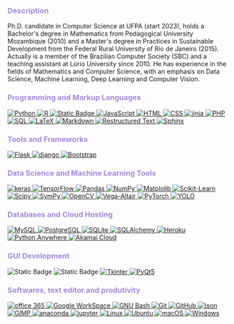 <h3 style="color:a588db"> Description</h3>
Ph.D. candidate in Computer Science at UFPA (start 2023), holds a Bachelor's degree in Mathematics from Pedagogical University Mozambique (2010) and a Master's degree in Practices in Sustainable Development from the Federal Rural University of Rio de Janeiro (2015). Actually is a member of the Brazilian Computer Society (SBC) and a teaching assistant at Lúrio University since 2010. He has experience in the fields of Mathematics and Computer Science, with an emphasis on Data Science, Machine Learning, Deep Learning and Computer Vision.

<!-- Programming and Markup Languages -->
<h3 style="color:a588db"> Programming and Markup Languages</h3>
<p>
    <a href="https://www.python.org" target="_blank" rel="noopener noreferrer">
        <img alt="Python" src="https://img.shields.io/badge/Python-14354C.svg?logo=python&logoColor=white">
    </a>
    <a href="https://www.r-project.org/" target="_blank" rel="noopener noreferrer">
        <img alt="R" src="https://img.shields.io/badge/R-276DC3.svg?logo=r&logoColor=white">
    </a>
    <a href="https://www.mathworks.com/" target="_blank" rel="noopener noreferrer">
        <img alt="Static Badge" src="https://img.shields.io/badge/.-MatLab-blue?labelColor=red">
    </a>
    <a href="https://ecma-international.org/publications-and-standards/standards/ecma-262/" target="_blank" rel="noopener noreferrer">
        <img alt="JavaScript" src="https://img.shields.io/badge/JavaScript-F7DF1E.svg?logo=javascript&logoColor=black">
    </a>
    <a href="https://www.w3.org/" target="_blank" rel="noopener noreferrer">
        <img alt="HTML" src="https://img.shields.io/badge/HTML-E34F26.svg?logo=html5&logoColor=white">
    </a>
    <a href="https://www.w3.org/" target="_blank" rel="noopener noreferrer">
        <img alt="CSS" src="https://img.shields.io/badge/CSS-1572B6.svg?logo=css3&logoColor=white">
    </a>
    <a href="https://jinja.palletsprojects.com/en/stable/" target="_blank" rel="noopener noreferrer">
        <img alt="jinja" src="https://img.shields.io/badge/Jinja-grey?style=flat&logo=jinja&labelColor=red">
    </a>
    <a href="https://www.php.net/" target="_blank" rel="noopener noreferrer">
        <img alt="PHP" src="https://img.shields.io/badge/PHP-%23777BB4?style=flat&logo=php&labelColor=black">
    </a>
    <a href="https://www.oracle.com/br/database/sqldeveloper/" target="_blank" rel="noopener noreferrer">
        <img alt="SQL" src="https://custom-icon-badges.demolab.com/badge/SQL-025E8C.svg?logo=database&logoColor=white">
    </a>
    <a href="https://www.latex-project.org/" target="_blank" rel="noopener noreferrer">
        <img alt="LaTeX" src="https://img.shields.io/badge/LaTeX-008080.svg?logo=LaTeX&logoColor=white">
    </a>
    <a href="https://www.markdownguide.org/" target="_blank" rel="noopener noreferrer">
        <img alt="Markdown" src="https://img.shields.io/badge/Markdown-000000.svg?logo=markdown&logoColor=white">
    </a>
    <a href="https://www.sphinx-doc.org/en/master/usage/restructuredtext/index.html" target="_blank" rel="noopener noreferrer">
        <img alt="Restructured Text" src="https://img.shields.io/badge/Restructured Text-3a4148.svg?logo=readthedocs&logoColor=white">
    </a>
    <a href="https://www.sphinx-doc.org/en/master/usage/restructuredtext/index.html" target="_blank" rel="noopener noreferrer">
        <img alt="Sphinx" src="https://img.shields.io/badge/Sphinx-black?style=flat&logo=sphinx&labelColor=black">
    </a>
</p>


<!-- Tools and Frameworks -->
<h3 style="color:a588db"> Tools and Frameworks</h3>

<p>
    <a href="https://flask.palletsprojects.com/en/stable/" target="_blank" rel="noopener noreferrer">
        <img alt="Flask" src="https://img.shields.io/badge/Flask-000000.svg?logo=flask&logoColor=white">
    </a>
    <a href="https://www.djangoproject.com/" target="_blank" rel="noopener noreferrer">
        <img alt="django" src="https://img.shields.io/badge/django-%23092E20?style=flat&logo=django&labelColor=dark-grey">
    </a>
    <a href="https://getbootstrap.com/" target="_blank" rel="noopener noreferrer">
        <img alt="Bootstrap" src="https://img.shields.io/badge/Bootstrap-7952B3.svg?logo=bootstrap&logoColor=white">
    </a>
</p>

     
<!-- Data Science & Machine Learning Tools -->
<h3 style="color:a588db">
</a>   Data Science and Machine Learning Tools</h3>
<p>
    <a href="https://keras.io/" target="_blank" rel="noopener noreferrer">
        <img alt="keras" src="https://img.shields.io/badge/keras-%23D00000?style=flat&logo=Keras&logoSize=auto&labelColor=grey&color=%23D00000">
    </a>
    <a href="https://www.tensorflow.org/" target="_blank" rel="noopener noreferrer">
        <img alt="TensorFlow" src="https://img.shields.io/badge/TensorFlow-FF6F00.svg?logo=TensorFlow&logoColor=white">
    </a>
    <a href="https://pandas.pydata.org/" target="_blank" rel="noopener noreferrer">
        <img alt="Pandas" src="https://img.shields.io/badge/Pandas-150458.svg?logo=pandas&logoColor=white">
    </a>
    <a href="https://numpy.org/" target="_blank" rel="noopener noreferrer">
        <img alt="NumPy" src="https://img.shields.io/badge/Numpy-013243.svg?logo=numpy&logoColor=white">
    </a>
    <a href="https://matplotlib.org/" target="_blank" rel="noopener noreferrer">
        <img alt="Matplolib" src="https://img.shields.io/badge/Matplolib-%23559ced?style=flat&logoSize=auto&labelColor=white">
    </a>
    <a href="https://scikit-learn.org/" target="_blank" rel="noopener noreferrer">
        <img alt="Scikit-Learn" src="https://img.shields.io/badge/Scikit--Learn-%23F7931E?style=flat&logo=scikitlearn&logoSize=auto&labelColor=blue&color=%23F7931E">
    </a>
    <a href="https://scipy.org/" target="_blank" rel="noopener noreferrer">
        <img alt="Scipy" src="https://img.shields.io/badge/Scipy-%238CAAE6?style=flat&logo=scipy&logoSize=auto&labelColor=white&color=%238CAAE6">
    </a>
    <a href="https://www.sympy.org/" target="_blank" rel="noopener noreferrer">
        <img alt="SymPy" src="https://img.shields.io/badge/SymPy-3B5526.svg?logo=sympy&logoColor=white">
    </a>
    <a href="https://opencv.org/" target="_blank" rel="noopener noreferrer">
        <img alt="OpenCV" src="https://img.shields.io/badge/OpenCV-%235C3EE8?style=flat&logo=opencv&logoSize=auto&labelColor=green&color=%235C3EE8">
    </a>
    <a href="https://altair-viz.github.io/" target="_blank" rel="noopener noreferrer">
        <img alt="Vega-Altair" src="https://img.shields.io/badge/Vega--Altair-%230096D6?style=flat&logo=altair&logoSize=auto">
    </a>
    <a href="https://pytorch.org/" target="_blank" rel="noopener noreferrer">
        <img alt="PyTorch" src="https://img.shields.io/badge/PyTorch-%23EE4C2C?style=flat&logo=PyTorch&logoSize=auto&labelColor=white&color=%23EE4C2C">
    </a>
    <a href="http://docs.ultralytics.com/" target="_blank" rel="noopener noreferrer">
        <img alt="YOLO" src="https://img.shields.io/badge/YOLO-%23111F68?style=flat&logo=yolo&logoSize=auto">
    </a>

</p>


<!-- Databases and Cloud Hosting -->
<h3 style="color:a588db"> Databases and Cloud Hosting</h3>
  
<p>
    <a href="https://www.mysql.com/" target="_blank" rel="noopener noreferrer">
        <img alt="MySQL" src="https://img.shields.io/badge/MySQL-00f.svg?logo=mysql&logoColor=white">
    </a>
    <a href="https://www.postgresql.org/" target="_blank" rel="noopener noreferrer">
        <img alt="PostgreSQL" src ="https://img.shields.io/badge/PostgreSQL-316192.svg?logo=postgresql&logoColor=white">
    </a>
    <a href="https://www.sqlite.org/" target="_blank" rel="noopener noreferrer">
        <img alt="SQLite" src ="https://img.shields.io/badge/SQLite-07405e.svg?logo=sqlite&logoColor=white">
    </a>
    <a href="https://www.sqlalchemy.org/" target="_blank" rel="noopener noreferrer">
        <img alt="SQLAlchemy" src="https://img.shields.io/badge/SQLAlchemy-%23D71F00?style=flat&logo=sqlalchemy&logoSize=auto&labelColor=black">
    </a>
    <a href="https://www.heroku.com/" target="_blank" rel="noopener noreferrer">
        <img alt="Heroku" src="https://img.shields.io/badge/Heroku-430098.svg?logo=heroku&logoColor=white">
    </a>
    <a href="https://www.pythonanywhere.com/" target="_blank" rel="noopener noreferrer">
        <img alt="Python Anywhere" src="https://img.shields.io/badge/Python%20Anywhere-%231D9FD7?style=flat&logo=pythonanywhere&logoSize=auto&labelColor=black">
    </a>
    <a href="https://www.akamai.com/" target="_blank" rel="noopener noreferrer">
        <img alt="Akamai Cloud" src="https://img.shields.io/badge/Akamai%20Cloud-%230096D6?style=flat&logo=akamai&logoSize=auto&labelColor=white">
    </a>
</p>

<!-- GUI development -->
<h3 style="color:a588db"> GUI Development</h3>
<p>
    <ahref="#" target="_blank" rel="noopener noreferrer">
        <img alt="Static Badge" src="https://img.shields.io/badge/flutter-flutter?logo=flutter&color=%2302569B">
    </a>
    <ahref="#" target="_blank" rel="noopener noreferrer">
        <img alt="Static Badge" src="https://img.shields.io/badge/kivy-kivy?color=%2302569B">
    </a>
    <a href="https://docs.python.org/3/library/tkinter.html" target="_blank" rel="noopener noreferrer">
        <img alt="Tkinter" src="https://img.shields.io/badge/Tkinter-%230096D6?style=flat&logo=python&logoSize=auto&labelColor=%23acd437">
    </a>
    <a href="https://www.qt.io/" target="_blank" rel="noopener noreferrer">
        <img alt="PyQt5" src="https://img.shields.io/badge/PyQt5-%2341CD52?style=flat&logo=qt&logoSize=auto&labelColor=gray">
    </a>
</p>

<!-- Softwares, text editor and produtivity -->
<h3 style="color:a588db"> Softwares, text editor and produtivity</h3>
<p>
    <a href="https://www.office.com/" target="_blank" rel="noopener noreferrer">
        <img alt="office 365" src="https://img.shields.io/badge/MS_Office_365-%230096D6?style=flat&logo=altair&logoSize=auto">
    </a>
    <a href="https://workspace.google.com/" target="_blank" rel="noopener noreferrer">
        <img alt="Google WorkSpace" src="https://img.shields.io/badge/Google%20WorkSpace-%234285F4?style=flat&logo=google&logoSize=auto&labelColor=white">
    </a>
    <a href="https://www.gnu.org/software/bash/" target="_blank" rel="noopener noreferrer">
        <img alt="GNU Bash" src="https://img.shields.io/badge/GNU_Bash-%234EAA25?style=flat&logo=gnubash&logoSize=auto&labelColor=black">
    </a>
    <a href="https://git-scm.com/" target="_blank" rel="noopener noreferrer">
        <img alt="Git" src="https://img.shields.io/badge/Git-black?style=flat&logo=git&logoSize=auto&labelColor=white">
    </a>
    <a href="https://github.com/" target="_blank" rel="noopener noreferrer">
        <img alt="GitHub" src="https://img.shields.io/badge/GitHub-%23181717?style=flat&logo=github&logoSize=auto&labelColor=black">
    </a>
    <a href="https://www.json.org/" target="_blank" rel="noopener noreferrer">
        <img alt="json" src="https://img.shields.io/badge/json-%23181717?style=flat&logo=json&logoSize=auto&labelColor=black">
    </a>
    <a href="https://www.gimp.org/" target="_blank" rel="noopener noreferrer">
        <img alt="GIMP" src="https://img.shields.io/badge/GIMP-%238C8073?style=flat&logo=GIMP&logoSize=auto&labelColor=black&color=%238C8073">
    </a>
    <a href="https://www.anaconda.com/" target="_blank" rel="noopener noreferrer">
        <img alt="anaconda" src="https://img.shields.io/badge/anaconda-%2344A833?style=flat&logo=anaconda&logoSize=auto&labelColor=white">
    </a>
    <a href="https://jupyter.org/" target="_blank" rel="noopener noreferrer">
        <img alt="jupyter" src="https://img.shields.io/badge/jupyter-%23F37626?style=flat&logo=jupyter&logoSize=auto&labelColor=white">
    </a>
    <a href="https://www.linux.org/" target="_blank" rel="noopener noreferrer">
        <img alt="Linux" src="https://img.shields.io/badge/Linux-%23FCC624?style=flat&logo=linux&logoSize=auto&labelColor=black">
    </a>
    <a href="https://ubuntu.com/" target="_blank" rel="noopener noreferrer">
        <img alt="Ubuntu" src="https://img.shields.io/badge/Ubuntu-%23E95420?style=flat&logo=ubuntu&logoSize=auto&labelColor=gray">
    </a>
    <a href="https://www.apple.com/br/macos/macos-sequoia/" target="_blank" rel="noopener noreferrer">
        <img alt="macOS" src="https://img.shields.io/badge/macOS-%2300000?style=flat&logo=apple&logoSize=auto&labelColor=gray">
    </a>
    <a href="https://www.microsoft.com/pt-br/software-download/windows11" target="_blank" rel="noopener noreferrer">
        <img alt="Windows" src="https://img.shields.io/badge/Windows-%2300000?style=flat&logo=windows&logoSize=auto&labelColor=gray&color=blue">
    </a>
</p>





